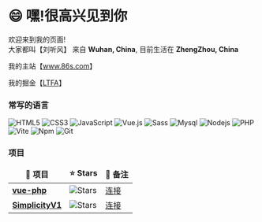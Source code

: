 <!--

Here are some ideas to get you started:

- 🔭 I’m currently working on ...
- 🌱 I’m currently learning ...
- 👯 I’m looking to collaborate on ...
- 🤔 I’m looking for help with ...
- 💬 Ask me about ...
- 📫 How to reach me: ...
- 😄 Pronouns: ...
- ⚡ Fun fact: ...
-->

<h1>😄  嘿!很高兴见到你</h1>

<p>欢迎来到我的页面! </br> 大家都叫【刘听风】 来自 <b>Wuhan, China</b>, 目前生活在  <b>ZhengZhou, China</b></p>

<p>我的主站【<a href="https://www.86s.com/">www.86s.com</a>】</p>

<p>我的掘金【<a href="https://juejin.cn/user/3878732753800013/">LTFA</a>】</p>


<h3>常写的语言</h3>

![HTML5](https://img.shields.io/badge/-HTML5-%23E44D27?style=for-the-badge&logo=html5&logoColor=ffffff)
![CSS3](https://img.shields.io/badge/-CSS3-%231572B6?style=for-the-badge&logo=css3)
![JavaScript](https://img.shields.io/badge/-JavaScript-%23F7DF1C?style=for-the-badge&logo=javascript&logoColor=000000&labelColor=%23F7DF1C&color=%23FFCE5A)
![Vue.js](https://img.shields.io/badge/-Vue.js-%232c3e50?style=for-the-badge&logo=Vue.js)
<img alt="Sass" src="https://img.shields.io/badge/-Sass-CC6699?style=for-the-badge&logo=sass&logoColor=white" />
<img alt="Mysql" src="https://img.shields.io/badge/-Mysql-13aa52?style=for-the-badge&logo=Mysql&logoColor=white" />
<img alt="Nodejs" src="https://img.shields.io/badge/-Nodejs-43853d?style=for-the-badge&logo=Node.js&logoColor=white" />
<img alt="PHP" src="https://img.shields.io/badge/-php-777bb3?style=for-the-badge&logo=php&logoColor=white" />
<img alt="Vite" src="https://img.shields.io/badge/-Vite-84c255?style=for-the-badge&logo=Vite&logoColor=white" />
<img alt="Npm" src="https://img.shields.io/badge/-Npm-CB3837?style=for-the-badge&logo=Npm&logoColor=white" />
![Git](https://img.shields.io/badge/-Git-%23F05032?style=for-the-badge&logo=git&logoColor=%23ffffff)





<h3>项目</h3>

<table>
  <thead align="center">
      <tr border: none;>
      <td><b>🎁 项目</b></td>
      <td><b>⭐ Stars</b></td>
      <td><b>💬 备注</b></td>
    </tr>
  </thead>
  <tbody>
    <tr>
      <td><a href="https://github.com/liutingfenga/vue-php"><b>vue-php</b></a></td>
      <td><img alt="Stars" src="https://img.shields.io/github/stars/hangjob/vue-admin?style=flat-square&labelColor=343b41"/></td>
      <td><a href="https://github.com/liutingfenga/vue-php">连接</a></td>
    </tr>
    <tr>
      <td><a href="https://github.com/liutingfenga/SimplicityV1"><b>SimplicityV1</b></a></td>
      <td><img alt="Stars" src="https://img.shields.io/github/stars/hangjob/vue-vite-admin-ts?style=flat-square&labelColor=343b41"/></td>
      <td><a href="https://github.com/liutingfenga/SimplicityV1">连接</a></td>
    </tr>
  </tbody>
</table>










